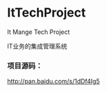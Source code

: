 ItTechProject
=============

It Mange Tech Project

IT业务的集成管理系统

### 项目源码：

http://pan.baidu.com/s/1dDf4Ig5
